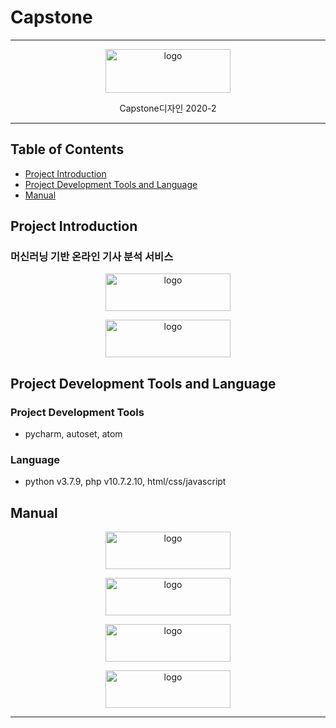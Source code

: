 # Capstone

* * *


<p align="center">
    <img src="https://user-images.githubusercontent.com/84764760/127965012-5b6a2000-b27d-435b-8a53-ff2158451d88.png" alt="logo" width="200" height="70">
</p>

<p align="center">
  Capstone디자인 2020-2
</p>
   
 
* * *


## Table of Contents

- [Project Introduction](#Project-Introduction)
- [Project Development Tools and Language](#Project-Development-Tools-and-Language)
- [Manual](#Manual)

## Project Introduction

### 머신러닝 기반 온라인 기사 분석 서비스
<p align="center">
    <img src="https://user-images.githubusercontent.com/84764760/127964912-1bf03d93-9fb1-4a97-94f2-1b13ac7873e4.png" alt="logo" width="200" height="60">
</p>
<p align="center">
    <img src="https://user-images.githubusercontent.com/84764760/127964946-7be06cb4-5103-4f6b-b024-5e4cbaaf1ee9.png" alt="logo" width="200" height="60">
</p>

## Project Development Tools and Language

### Project Development Tools
- pycharm, autoset, atom

### Language
- python v3.7.9, php v10.7.2.10, html/css/javascript

## Manual
<p align="center">
    <img src="https://user-images.githubusercontent.com/84764760/127964579-1947c584-cab5-4acd-a008-5beaf76316ff.png" alt="logo" width="200" height="60">
</p>
<p align="center">
    <img src="https://user-images.githubusercontent.com/84764760/127964658-ef2863d3-7fea-4f16-8b92-8d99fdbdc97a.png" alt="logo" width="200" height="60">
</p>
<p align="center">
    <img src="https://user-images.githubusercontent.com/84764760/127964709-1a2d119b-8d85-4546-812f-d64bbfa0ff43.png" alt="logo" width="200" height="60">
</p>
<p align="center">
    <img src="https://user-images.githubusercontent.com/84764760/127964757-1b374b30-a7a0-4c51-85bb-9f6d7f1602c4.png" alt="logo" width="200" height="60">
</p>



* * *
